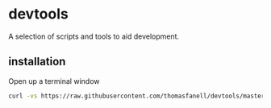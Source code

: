# devtools
A selection of scripts and tools to aid development.
## installation
Open up a terminal window
```bash
curl -vs https://raw.githubusercontent.com/thomasfanell/devtools/master/install > install && chmod 755 install && ./install && wait; rm install
```
